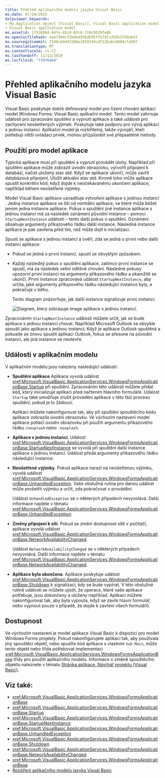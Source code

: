 ```yaml
---
title: Přehled aplikačního modelu jazyka Visual Basic
ms.date: 07/20/2015
helpviewer_keywords:
- My.Application object [Visual Basic], Visual Basic application model
- Visual Basic application model
ms.assetid: 17538984-84fe-43c9-82c8-724c9529fe8b
ms.openlocfilehash: aa47304cf2bded93bdb95ffe7dfa35bb37d9a643
ms.sourcegitcommit: f348c84443380a1959294cdf12babcb804cfa987
ms.translationtype: MT
ms.contentlocale: cs-CZ
ms.lasthandoff: 11/12/2019
ms.locfileid: "73976464"
---
```

# <a name="overview-of-the-visual-basic-application-model"></a>Přehled aplikačního modelu jazyka Visual Basic

Visual Basic poskytuje dobře definovaný model pro řízení chování aplikací model Windows Forms: Visual Basic aplikační model. Tento model zahrnuje události pro zpracování spuštění a vypnutí aplikace a také události pro zachycení neošetřených výjimek. Poskytuje také podporu pro vývoj aplikací s jednou instancí. Aplikační model je rozšiřitelný, takže vývojáři, kteří potřebují větší ovládací prvek, mohou přizpůsobit své přepsatelné metody.  
  
## <a name="uses-for-the-application-model"></a>Použití pro model aplikace  

 Typická aplikace musí při spuštění a vypnutí provádět úlohy. Například při spuštění aplikace může zobrazit úvodní obrazovku, vytvořit připojení k databázi, načíst uložený stav atd. Když se aplikace ukončí, může zavřít databázová připojení, Uložit aktuální stav atd. Kromě toho může aplikace spustit konkrétní kód, když dojde k neočekávanému ukončení aplikace, například během neošetřené výjimky.  
  
 Model Visual Basic aplikace usnadňuje vytvoření aplikace s *jedinou instancí* . Jedna instance aplikace se liší od normální aplikace, ve které může běžet jenom jedna instance aplikace. Pokus o spuštění jiné instance aplikace s jednou instancí má za následek oznámení původní instance – pomocí `StartupNextInstance` události – tento další pokus o spuštění. Oznámení obsahuje argumenty příkazového řádku další instance. Následná instance aplikace je pak zavřena před tím, než může dojít k inicializaci.  
  
 Spustí se aplikace s jednou instancí a ověří, zda se jedná o první nebo další instanci aplikace:  
  
- Pokud se jedná o první instanci, spustí se obvyklým způsobem.  
  
- Každý následný pokus o spuštění aplikace, zatímco první instance se spustí, má za následek velmi odlišné chování. Následné pokusy upozorní první instanci na argumenty příkazového řádku a okamžitě se ukončí. První instance zpracovává událost `StartupNextInstance`, aby určila, jaké argumenty příkazového řádku následující instance byly, a pokračuje v běhu.  
  
     Tento diagram znázorňuje, jak další instance signalizuje první instanci:  
  
     ![Diagram, který zobrazuje image aplikace s jednou instancí.](./media/overview-of-the-visual-basic-application-model/single-instance-application.gif)  
  
 Zpracováním `StartupNextInstance` události můžete určit, jak se bude aplikace s jednou instancí chovat. Například Microsoft Outlook se obvykle spouští jako aplikace s jedinou instancí; Když je aplikace Outlook spuštěná a pokusíte se znovu spustit aplikaci Outlook, fokus se přesune na původní instanci, ale jiná instance se neotevře.  
  
## <a name="events-in-the-application-model"></a>Události v aplikačním modelu  

 V aplikačním modelu jsou nalezeny následující události:  
  
- **Spuštění aplikace** Aplikace vyvolá událost <xref:Microsoft.VisualBasic.ApplicationServices.WindowsFormsApplicationBase.Startup> při spuštění. Zpracováním této události můžete přidat kód, který inicializuje aplikaci před načtením hlavního formuláře. Událost `Startup` také umožňuje zrušit provádění aplikace v této fázi procesu spuštění, pokud je to žádoucí.  
  
     Aplikaci můžete nakonfigurovat tak, aby při spuštění spouštěcího kódu aplikace zobrazila úvodní obrazovku. Ve výchozím nastavení model aplikace potlačí úvodní obrazovku při použití argumentu příkazového řádku `/nosplash` nebo `-nosplash`.  
  
- **Aplikace s jednou instancí**. Událost <xref:Microsoft.VisualBasic.ApplicationServices.WindowsFormsApplicationBase.StartupNextInstance> se vyvolá při spuštění další instance aplikace s jednou instancí. Událost předá argumenty příkazového řádku následující instance.  
  
- **Neošetřené výjimky**. Pokud aplikace narazí na neošetřenou výjimku, vyvolá událost <xref:Microsoft.VisualBasic.ApplicationServices.WindowsFormsApplicationBase.UnhandledException>. Vaše obslužná rutina pro danou událost může prošetřit výjimku a určit, zda pokračovat v provádění.  
  
     Událost `UnhandledException` se v některých případech nevyvolává. Další informace najdete v tématu <xref:Microsoft.VisualBasic.ApplicationServices.WindowsFormsApplicationBase.UnhandledException>.  
  
- **Změny připojení k síti**. Pokud se změní dostupnost sítě v počítači, aplikace vyvolá událost <xref:Microsoft.VisualBasic.ApplicationServices.WindowsFormsApplicationBase.NetworkAvailabilityChanged>.  
  
     Událost `NetworkAvailabilityChanged` se v některých případech nevyvolává. Další informace najdete v tématu <xref:Microsoft.VisualBasic.ApplicationServices.WindowsFormsApplicationBase.NetworkAvailabilityChanged>.  
  
- **Aplikace byla ukončena**. Aplikace poskytuje událost <xref:Microsoft.VisualBasic.ApplicationServices.WindowsFormsApplicationBase.Shutdown> k signalizaci, kdy se bude vypínat. V této obslužné rutině události se můžete ujistit, že operace, které vaše aplikace potřebuje, jsou dokončeny a uloženy například. Aplikaci můžete nakonfigurovat tak, aby byla vypnuta, když se zavře hlavní formulář, nebo vypnout pouze v případě, že dojde k zavření všech formulářů.  
  
## <a name="availability"></a>Dostupnost  

 Ve výchozím nastavení je model aplikace Visual Basic k dispozici pro model Windows Forms projekty. Pokud nakonfigurujete aplikaci tak, aby používala jiný spouštěcí objekt, nebo spusťte kód aplikace s vlastním `Sub Main`, může tento objekt nebo třída potřebovat implementaci <xref:Microsoft.VisualBasic.ApplicationServices.WindowsFormsApplicationBase> třídy pro použití aplikačního modelu. Informace o změně spouštěcího objektu naleznete v tématu [Stránka aplikace, Návrhář projektu (Visual Basic)](/visualstudio/ide/reference/application-page-project-designer-visual-basic).  
  
## <a name="see-also"></a>Viz také:

- <xref:Microsoft.VisualBasic.ApplicationServices.WindowsFormsApplicationBase>
- <xref:Microsoft.VisualBasic.ApplicationServices.WindowsFormsApplicationBase.Startup>
- <xref:Microsoft.VisualBasic.ApplicationServices.WindowsFormsApplicationBase.StartupNextInstance>
- <xref:Microsoft.VisualBasic.ApplicationServices.WindowsFormsApplicationBase.UnhandledException>
- <xref:Microsoft.VisualBasic.ApplicationServices.WindowsFormsApplicationBase.Shutdown>
- <xref:Microsoft.VisualBasic.ApplicationServices.WindowsFormsApplicationBase.NetworkAvailabilityChanged>
- <xref:Microsoft.VisualBasic.ApplicationServices.WindowsFormsApplicationBase>
- [Rozšíření aplikačního modelu jazyka Visual Basic](../../../visual-basic/developing-apps/customizing-extending-my/extending-the-visual-basic-application-model.md)

